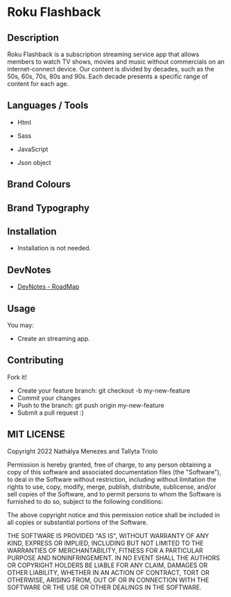 # Roku Flashback

## Description 
Roku Flashback is a subscription streaming service app that allows members to watch TV shows, movies and music without commercials on an internet-connect device. Our content is divided by decades, such as the 50s, 60s, 70s, 80s and 90s. Each decade presents a specific range of content for each age.      

## Languages / Tools 
- Html
- Sass
- JavaScript 

- Json object

## Brand Colours 

## Brand Typography 

## Installation
- Installation is not needed.

## DevNotes
- [DevNotes - RoadMap](https://miro.com/welcomeonboard/bDJSSjBQeWd3U2pJcjFPbU11VnozREd6VmhsMVpkVWl2a09Nb1pwUXg0RGw1ODY2NDJTazFMUnpwUEx2MXRkUHwzNDU4NzY0NTI5Mzk5MTI1NDY4fDI=?share_link_id=446662976347)

## Usage 
You may:

- Create an streaming app.

## Contributing 
Fork it!

- Create your feature branch: git checkout -b my-new-feature
- Commit your changes
- Push to the branch: git push origin my-new-feature
- Submit a pull request :)


## MIT LICENSE 
Copyright 2022 Nathálya Menezes and Tallyta Triolo

Permission is hereby granted, free of charge, to any person obtaining a copy of this software and associated documentation files (the "Software"), to deal in the Software without restriction, including without limitation the rights to use, copy, modify, merge, publish, distribute, sublicense, and/or sell copies of the Software, and to permit persons to whom the Software is furnished to do so, subject to the following conditions:

The above copyright notice and this permission notice shall be included in all copies or substantial portions of the Software.

THE SOFTWARE IS PROVIDED "AS IS", WITHOUT WARRANTY OF ANY KIND, EXPRESS OR IMPLIED, INCLUDING BUT NOT LIMITED TO THE WARRANTIES OF MERCHANTABILITY, FITNESS FOR A PARTICULAR PURPOSE AND NONINFRINGEMENT. IN NO EVENT SHALL THE AUTHORS OR COPYRIGHT HOLDERS BE LIABLE FOR ANY CLAIM, DAMAGES OR OTHER LIABILITY, WHETHER IN AN ACTION OF CONTRACT, TORT OR OTHERWISE, ARISING FROM, OUT OF OR IN CONNECTION WITH THE SOFTWARE OR THE USE OR OTHER DEALINGS IN THE SOFTWARE.
